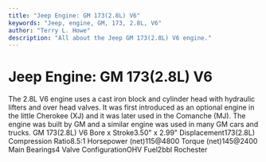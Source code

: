 ```yaml
---
title: "Jeep Engine: GM 173(2.8L) V6"
keywords: "Jeep, engine, GM, 173, 2.8L, V6"
author: "Terry L. Howe"
description: "All about the Jeep GM 173(2.8L) V6 engine."
---
```


# Jeep Engine: GM 173(2.8L) V6
The 2.8L V6 engine uses a cast iron block and cylinder head with
hydraulic lifters and over head valves.  It was first introduced
as an optional engine in the little Cherokee (XJ) and it was later
used in the Comanche (MJ).  The engine was built by GM and a similar
engine was used in many GM cars and trucks.
GM 173(2.8L) V6
Bore x Stroke3.50" x 2.99"
Displacement173(2.8L)
Compression Ratio8.5:1
Horsepower (net)115@4800
Torque (net)145@2400
Main Bearings4
Valve ConfigurationOHV
Fuel2bbl Rochester
